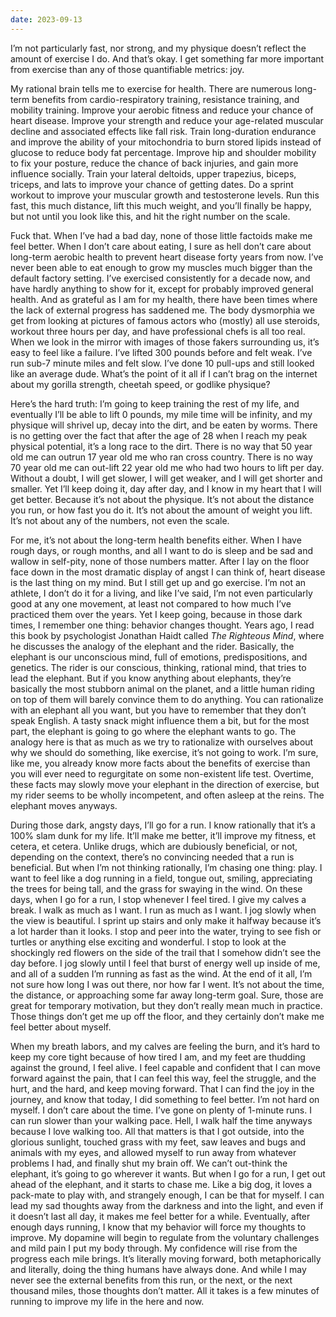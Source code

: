 ```yaml
---
date: 2023-09-13
---
```



I’m not particularly fast, nor strong, and my physique doesn’t reflect the amount of exercise I do. And that’s okay. I get something far more important from exercise than any of those quantifiable metrics: joy.

My rational brain tells me to exercise for health. There are numerous long-term benefits from cardio-respiratory training, resistance training, and mobility training. Improve your aerobic fitness and reduce your chance of heart disease. Improve your strength and reduce your age-related muscular decline and associated effects like fall risk. Train long-duration endurance and improve the ability of your mitochondria to burn stored lipids instead of glucose to reduce body fat percentage. Improve hip and shoulder mobility to fix your posture, reduce the chance of back injuries, and gain more influence socially. Train your lateral deltoids, upper trapezius, biceps, triceps, and lats to improve your chance of getting dates. Do a sprint workout to improve your muscular growth and testosterone levels. Run this fast, this much distance, lift this much weight, and you’ll finally be happy, but not until you look like this, and hit the right number on the scale.

Fuck that. When I’ve had a bad day, none of those little factoids make me feel better. When I don’t care about eating, I sure as hell don’t care about long-term aerobic health to prevent heart disease forty years from now. I’ve never been able to eat enough to grow my muscles much bigger than the default factory setting. I’ve exercised consistently for a decade now, and have hardly anything to show for it, except for probably improved general health. And as grateful as I am for my health, there have been times where the lack of external progress has saddened me. The body dysmorphia we get from looking at pictures of famous actors who (mostly) all use steroids, workout three hours per day, and have professional chefs is all too real. When we look in the mirror with images of those fakers surrounding us, it’s easy to feel like a failure. I’ve lifted 300 pounds before and felt weak. I’ve run sub-7 minute miles and felt slow. I’ve done 10 pull-ups and still looked like an average dude. What’s the point of it all if I can’t brag on the internet about my gorilla strength, cheetah speed, or godlike physique?

Here’s the hard truth: I’m going to keep training the rest of my life, and eventually I’ll be able to lift 0 pounds, my mile time will be infinity, and my physique will shrivel up, decay into the dirt, and be eaten by worms. There is no getting over the fact that after the age of 28 when I reach my peak physical potential, it’s a long race to the dirt. There is no way that 50 year old me can outrun 17 year old me who ran cross country. There is no way 70 year old me can out-lift 22 year old me who had two hours to lift per day. Without a doubt, I will get slower, I will get weaker, and I will get shorter and smaller. Yet I’ll keep doing it, day after day, and I know in my heart that I will get better. Because it’s not about the physique. It’s not about the distance you run, or how fast you do it. It’s not about the amount of weight you lift. It’s not about any of the numbers, not even the scale.

For me, it’s not about the long-term health benefits either. When I have rough days, or rough months, and all I want to do is sleep and be sad and wallow in self-pity, none of those numbers matter. After I lay on the floor face down in the most dramatic display of angst I can think of, heart disease is the last thing on my mind. But I still get up and go exercise. I’m not an athlete, I don’t do it for a living, and like I’ve said, I’m not even particularly good at any one movement, at least not compared to how much I’ve practiced them over the years. Yet I keep going, because in those dark times, I remember one thing: behavior changes thought. Years ago, I read this book by psychologist Jonathan Haidt called _The Righteous Mind_, where he discusses the analogy of the elephant and the rider. Basically, the elephant is our unconscious mind, full of emotions, predispositions, and genetics. The rider is our conscious, thinking, rational mind, that tries to lead the elephant. But if you know anything about elephants, they’re basically the most stubborn animal on the planet, and a little human riding on top of them will barely convince them to do anything. You can rationalize with an elephant all you want, but you have to remember that they don’t speak English. A tasty snack might influence them a bit, but for the most part, the elephant is going to go where the elephant wants to go. The analogy here is that as much as we try to rationalize with ourselves about why we should do something, like exercise, it’s not going to work. I’m sure, like me, you already know more facts about the benefits of exercise than you will ever need to regurgitate on some non-existent life test. Overtime, these facts may slowly move your elephant in the direction of exercise, but my rider seems to be wholly incompetent, and often asleep at the reins. The elephant moves anyways.

During those dark, angsty days, I’ll go for a run. I know rationally that it’s a 100% slam dunk for my life. It’ll make me better, it’ll improve my fitness, et cetera, et cetera. Unlike drugs, which are dubiously beneficial, or not, depending on the context, there’s no convincing needed that a run is beneficial. But when I’m not thinking rationally, I’m chasing one thing: play. I want to feel like a dog running in a field, tongue out, smiling, appreciating the trees for being tall, and the grass for swaying in the wind. On these days, when I go for a run, I stop whenever I feel tired. I give my calves a break. I walk as much as I want. I run as much as I want. I jog slowly when the view is beautiful. I sprint up stairs and only make it halfway because it’s a lot harder than it looks. I stop and peer into the water, trying to see fish or turtles or anything else exciting and wonderful. I stop to look at the shockingly red flowers on the side of the trail that I somehow didn’t see the day before. I jog slowly until I feel that burst of energy well up inside of me, and all of a sudden I’m running as fast as the wind. At the end of it all, I’m not sure how long I was out there, nor how far I went. It’s not about the time, the distance, or approaching some far away long-term goal. Sure, those are great for temporary motivation, but they don’t really mean much in practice. Those things don’t get me up off the floor, and they certainly don’t make me feel better about myself.

When my breath labors, and my calves are feeling the burn, and it’s hard to keep my core tight because of how tired I am, and my feet are thudding against the ground, I feel alive. I feel capable and confident that I can move forward against the pain, that I can feel this way, feel the struggle, and the hurt, and the hard, and keep moving forward. That I can find the joy in the journey, and know that today, I did something to feel better. I’m not hard on myself. I don’t care about the time. I’ve gone on plenty of 1-minute runs. I can run slower than your walking pace. Hell, I walk half the time anyways because I love walking too. All that matters is that I got outside, into the glorious sunlight, touched grass with my feet, saw leaves and bugs and animals with my eyes, and allowed myself to run away from whatever problems I had, and finally shut my brain off. We can’t out-think the elephant, it’s going to go wherever it wants. But when I go for a run, I get out ahead of the elephant, and it starts to chase me. Like a big dog, it loves a pack-mate to play with, and strangely enough, I can be that for myself. I can lead my sad thoughts away from the darkness and into the light, and even if it doesn’t last all day, it makes me feel better for a while. Eventually, after enough days running, I know that my behavior will force my thoughts to improve. My dopamine will begin to regulate from the voluntary challenges and mild pain I put my body through. My confidence will rise from the progress each mile brings. It’s literally moving forward, both metaphorically and literally, doing the thing humans have always done. And while I may never see the external benefits from this run, or the next, or the next thousand miles, those thoughts don’t matter. All it takes is a few minutes of running to improve my life in the here and now.
